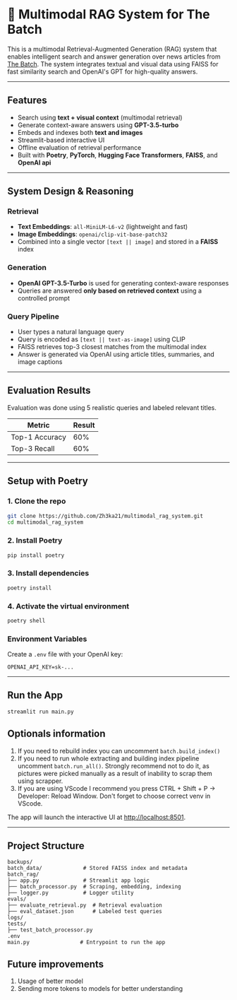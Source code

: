 # 🧠 Multimodal RAG System for The Batch

This is a multimodal Retrieval-Augmented Generation (RAG) system that enables intelligent search and answer generation over news articles from [The Batch](https://www.deeplearning.ai/the-batch/). The system integrates textual and visual data using FAISS for fast similarity search and OpenAI's GPT for high-quality answers.

---

## Features

- Search using **text + visual context** (multimodal retrieval)
- Generate context-aware answers using **GPT-3.5-turbo**
- Embeds and indexes both **text and images**
- Streamlit-based interactive UI
- Offline evaluation of retrieval performance
- Built with **Poetry**, **PyTorch**, **Hugging Face Transformers**, **FAISS**, and **OpenAI api**

---

## System Design & Reasoning

### Retrieval

- **Text Embeddings**: `all-MiniLM-L6-v2` (lightweight and fast)
- **Image Embeddings**: `openai/clip-vit-base-patch32`
- Combined into a single vector `[text || image]` and stored in a **FAISS** index

### Generation

- **OpenAI GPT-3.5-Turbo** is used for generating context-aware responses
- Queries are answered **only based on retrieved context** using a controlled prompt

### Query Pipeline

- User types a natural language query
- Query is encoded as `[text || text-as-image]` using CLIP
- FAISS retrieves top-3 closest matches from the multimodal index
- Answer is generated via OpenAI using article titles, summaries, and image captions

---

## Evaluation Results

Evaluation was done using 5 realistic queries and labeled relevant titles.

| Metric         | Result |
| -------------- | ------ |
| Top-1 Accuracy | 60%    |
| Top-3 Recall   | 60%    |

---

## Setup with Poetry

### 1. Clone the repo

```bash
git clone https://github.com/Zh3ka21/multimodal_rag_system.git
cd multimodal_rag_system
```

### 2. Install Poetry

```bash
pip install poetry
```

### 3. Install dependencies

```bash
poetry install
```

### 4. Activate the virtual environment

```bash
poetry shell
```

### Environment Variables

Create a `.env` file with your OpenAI key:

```env
OPENAI_API_KEY=sk-...
```

---

## Run the App

```bash
streamlit run main.py
```

## Optionals information

1. If you need to rebuild index you can uncomment `batch.build_index()`
2. If you need to run whole extracting and building index pipeline uncomment `batch.run_all()`. Strongly recommend not to do it, as pictures were picked manually as a result of inability to scrap them using scrapper.
3. If you are using VScode I recommend you press CTRL + Shift + P -> Developer: Reload Window. Don't forget to choose correct venv in VScode.

The app will launch the interactive UI at <http://localhost:8501>.

---

## Project Structure

```
backups/
batch_data/             # Stored FAISS index and metadata
batch_rag/
├── app.py              # Streamlit app logic
├── batch_processor.py  # Scraping, embedding, indexing
├── logger.py           # Logger utility
evals/
├── evaluate_retrieval.py  # Retrieval evaluation
├── eval_dataset.json      # Labeled test queries
logs/
tests/
├── test_batch_processor.py
.env
main.py                # Entrypoint to run the app
```

## Future improvements

1. Usage of better model
2. Sending more tokens to models for better understanding
